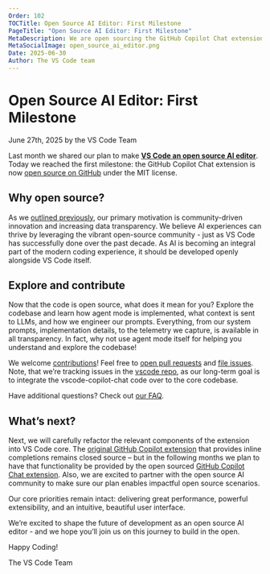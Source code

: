 ```yaml
---
Order: 102
TOCTitle: Open Source AI Editor: First Milestone
PageTitle: "Open Source AI Editor: First Milestone"
MetaDescription: We are open sourcing the GitHub Copilot Chat extension. It’s the first milestone in making VS Code an open source AI editor.
MetaSocialImage: open_source_ai_editor.png
Date: 2025-06-30
Author: The VS Code team
---
```


# Open Source AI Editor: First Milestone

June 27th, 2025 by the VS Code Team

Last month we shared our plan to make [**VS Code an open source AI editor**]( https://code.visualstudio.com/blogs/2025/05/19/openSourceAIEditor). Today we reached the first milestone: the GitHub Copilot Chat extension is now [open source on GitHub](http://github.com/microsoft/vscode-copilot-chat) under the MIT license.

## Why open source?

As we [outlined previously](https://code.visualstudio.com/blogs/2025/05/19/openSourceAIEditor), our primary motivation is community-driven innovation and increasing data transparency. We believe AI experiences can thrive by leveraging the vibrant open-source community - just as VS Code has successfully done over the past decade. As AI is becoming an integral part of the modern coding experience, it should be developed openly alongside VS Code itself.

## Explore and contribute

Now that the code is open source, what does it mean for you? Explore the codebase and learn how agent mode is implemented, what context is sent to LLMs, and how we engineer our prompts. Everything, from our system prompts, implementation details, to the telemetry we capture, is available in all transparency. In fact, why not use agent mode itself for helping you understand and explore the codebase!

We welcome [contributions](https://github.com/microsoft/vscode-copilot-chat/blob/main/contributing.md)! Feel free to [open pull requests]( https://github.com/microsoft/vscode-copilot-chat/pulls) and [file issues](https://github.com/microsoft/vscode/issues). Note, that we’re tracking issues in the [vscode repo](https://github.com/microsoft/vscode/issues), as our long-term goal is to integrate the vscode-copilot-chat code over to the core codebase.

Have additional questions? Check out [our FAQ]( https://code.visualstudio.com/docs/supporting/FAQ).

## What’s next?

Next, we will carefully refactor the relevant components of the extension into VS Code core. The [original GitHub Copilot extension]( https://marketplace.visualstudio.com/items?itemName=GitHub.copilot) that provides inline completions remains closed source – but in the following months we plan to have that functionality be provided by the open sourced [GitHub Copilot Chat extension](https://marketplace.visualstudio.com/items?itemName=GitHub.copilot-chat). Also, we are excited to partner with the open source AI community to make sure our plan enables impactful open source scenarios.

Our core priorities remain intact: delivering great performance, powerful extensibility, and an intuitive, beautiful user interface.

We’re excited to shape the future of development as an open source AI editor - and we hope you’ll join us on this journey to build in the open.

Happy Coding!

The VS Code Team
